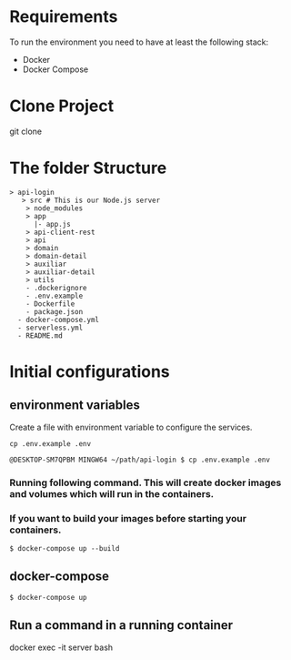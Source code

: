 # Requirements

To run the environment you need to have at least the following stack:
- Docker
- Docker Compose

# Clone Project
git clone 

# The folder Structure

```
> api-login
   > src # This is our Node.js server
    > node_modules
    > app
      |- app.js
    > api-client-rest       
    > api            
    > domain      
    > domain-detail 
    > auxiliar
    > auxiliar-detail     
    > utils       
    - .dockerignore
    - .env.example   
    - Dockerfile    
    - package.json
  - docker-compose.yml
  - serverless.yml
  - README.md
```

# Initial configurations

## environment variables

Create a file with environment variable to configure the services.

```
cp .env.example .env
```
```
@DESKTOP-SM7QPBM MINGW64 ~/path/api-login $ cp .env.example .env
```
### Running following command. This will create docker images and volumes which will run in the containers.


### If you want to build your images before starting your containers.
```
$ docker-compose up --build
```

## docker-compose
```
$ docker-compose up
```

## Run a command in a running container
docker exec -it server bash
